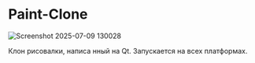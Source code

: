 # Paint-Clone  
![Screenshot 2025-07-09 130028](https://github.com/user-attachments/assets/5cb8f0dc-4d4d-4d02-82e9-d25e17f47409)

Клон рисовалки, написа
нный на Qt. Запускается на всех платформах.  
